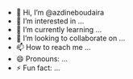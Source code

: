 - 👋 Hi, I’m @azdineboudaira
- 👀 I’m interested in ...
- 🌱 I’m currently learning ...
- 💞️ I’m looking to collaborate on ...
- 📫 How to reach me ...
- 😄 Pronouns: ...
- ⚡ Fun fact: ...

<!---
azdineboudaira/azdineboudaira is a ✨ special ✨ repository because its `README.md` (this file) appears on your GitHub profile.
You can click the Preview link to take a look at your changes.
--->
